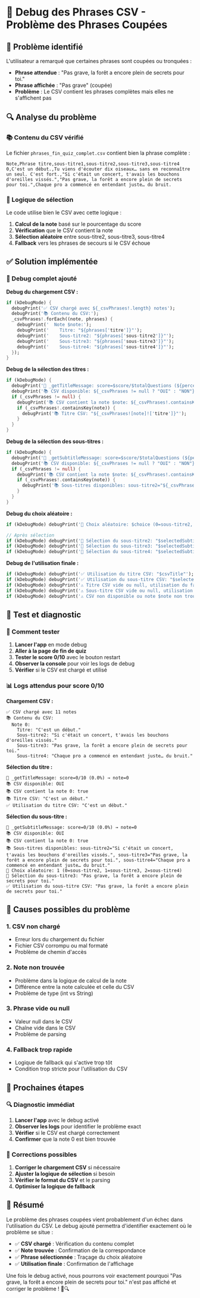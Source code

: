 # 🐛 Debug des Phrases CSV - Problème des Phrases Coupées

## 🎯 Problème identifié

L'utilisateur a remarqué que certaines phrases sont coupées ou tronquées :
- **Phrase attendue** : "Pas grave, la forêt a encore plein de secrets pour toi."
- **Phrase affichée** : "Pas grave" (coupée)
- **Problème** : Le CSV contient les phrases complètes mais elles ne s'affichent pas

## 🔍 Analyse du problème

### 📚 Contenu du CSV vérifié

Le fichier `phrases_fin_quiz_complet.csv` contient bien la phrase complète :
```csv
Note,Phrase titre,sous-titre1,sous-titre2,sous-titre3,sous-titre4
0,C'est un début.,Tu viens d'écouter dix oiseaux… sans en reconnaître un seul. C'est fort.,"Si c'était un concert, t'avais les bouchons d'oreilles vissés.","Pas grave, la forêt a encore plein de secrets pour toi.",Chaque pro a commencé en entendant juste… du bruit.
```

### 🎯 Logique de sélection

Le code utilise bien le CSV avec cette logique :
1. **Calcul de la note** basé sur le pourcentage du score
2. **Vérification** que le CSV contient la note
3. **Sélection aléatoire** entre sous-titre2, sous-titre3, sous-titre4
4. **Fallback** vers les phrases de secours si le CSV échoue

## ✅ Solution implémentée

### 🔧 Debug complet ajouté

**Debug du chargement CSV :**
```dart
if (kDebugMode) {
  debugPrint('✅ CSV chargé avec ${_csvPhrases!.length} notes');
  debugPrint('📚 Contenu du CSV:');
  _csvPhrases!.forEach((note, phrases) {
    debugPrint('  Note $note:');
    debugPrint('    Titre: "${phrases['titre']}"');
    debugPrint('    Sous-titre2: "${phrases['sous-titre2']}"');
    debugPrint('    Sous-titre3: "${phrases['sous-titre3']}"');
    debugPrint('    Sous-titre4: "${phrases['sous-titre4']}"');
  });
}
```

**Debug de la sélection des titres :**
```dart
if (kDebugMode) {
  debugPrint('🎯 _getTitleMessage: score=$score/$totalQuestions (${percentage.toStringAsFixed(1)}%) → note=$note');
  debugPrint('📚 CSV disponible: ${_csvPhrases != null ? "OUI" : "NON"}');
  if (_csvPhrases != null) {
    debugPrint('📚 CSV contient la note $note: ${_csvPhrases!.containsKey(note)}');
    if (_csvPhrases!.containsKey(note)) {
      debugPrint('📚 Titre CSV: "${_csvPhrases![note]!['titre']}"');
    }
  }
}
```

**Debug de la sélection des sous-titres :**
```dart
if (kDebugMode) {
  debugPrint('🎯 _getSubtitleMessage: score=$score/$totalQuestions (${percentage.toStringAsFixed(1)}%) → note=$note');
  debugPrint('📚 CSV disponible: ${_csvPhrases != null ? "OUI" : "NON"}');
  if (_csvPhrases != null) {
    debugPrint('📚 CSV contient la note $note: ${_csvPhrases!.containsKey(note)}');
    if (_csvPhrases!.containsKey(note)) {
      debugPrint('📚 Sous-titres disponibles: sous-titre2="${_csvPhrases![note]!['sous-titre2']}", sous-titre3="${_csvPhrases![note]!['sous-titre3']}", sous-titre4="${_csvPhrases![note]!['sous-titre4']}"');
    }
  }
}
```

**Debug du choix aléatoire :**
```dart
if (kDebugMode) debugPrint('🎲 Choix aléatoire: $choice (0=sous-titre2, 1=sous-titre3, 2=sous-titre4)');

// Après sélection
if (kDebugMode) debugPrint('🎲 Sélection du sous-titre2: "$selectedSubtitle"');
if (kDebugMode) debugPrint('🎲 Sélection du sous-titre3: "$selectedSubtitle"');
if (kDebugMode) debugPrint('🎲 Sélection du sous-titre4: "$selectedSubtitle"');
```

**Debug de l'utilisation finale :**
```dart
if (kDebugMode) debugPrint('✅ Utilisation du titre CSV: "$csvTitle"');
if (kDebugMode) debugPrint('✅ Utilisation du sous-titre CSV: "$selectedSubtitle"');
if (kDebugMode) debugPrint('⚠️ Titre CSV vide ou null, utilisation du fallback');
if (kDebugMode) debugPrint('⚠️ Sous-titre CSV vide ou null, utilisation du fallback');
if (kDebugMode) debugPrint('⚠️ CSV non disponible ou note $note non trouvée, utilisation du fallback');
```

## 🔧 Test et diagnostic

### 📱 Comment tester

1. **Lancer l'app** en mode debug
2. **Aller à la page de fin de quiz**
3. **Tester le score 0/10** avec le bouton restart
4. **Observer la console** pour voir les logs de debug
5. **Vérifier** si le CSV est chargé et utilisé

### 📊 Logs attendus pour score 0/10

**Chargement CSV :**
```
✅ CSV chargé avec 11 notes
📚 Contenu du CSV:
  Note 0:
    Titre: "C'est un début."
    Sous-titre2: "Si c'était un concert, t'avais les bouchons d'oreilles vissés."
    Sous-titre3: "Pas grave, la forêt a encore plein de secrets pour toi."
    Sous-titre4: "Chaque pro a commencé en entendant juste… du bruit."
```

**Sélection du titre :**
```
🎯 _getTitleMessage: score=0/10 (0.0%) → note=0
📚 CSV disponible: OUI
📚 CSV contient la note 0: true
📚 Titre CSV: "C'est un début."
✅ Utilisation du titre CSV: "C'est un début."
```

**Sélection du sous-titre :**
```
🎯 _getSubtitleMessage: score=0/10 (0.0%) → note=0
📚 CSV disponible: OUI
📚 CSV contient la note 0: true
📚 Sous-titres disponibles: sous-titre2="Si c'était un concert, t'avais les bouchons d'oreilles vissés.", sous-titre3="Pas grave, la forêt a encore plein de secrets pour toi.", sous-titre4="Chaque pro a commencé en entendant juste… du bruit."
🎲 Choix aléatoire: 1 (0=sous-titre2, 1=sous-titre3, 2=sous-titre4)
🎲 Sélection du sous-titre3: "Pas grave, la forêt a encore plein de secrets pour toi."
✅ Utilisation du sous-titre CSV: "Pas grave, la forêt a encore plein de secrets pour toi."
```

## 🎯 Causes possibles du problème

### 1. **CSV non chargé**
- Erreur lors du chargement du fichier
- Fichier CSV corrompu ou mal formaté
- Problème de chemin d'accès

### 2. **Note non trouvée**
- Problème dans la logique de calcul de la note
- Différence entre la note calculée et celle du CSV
- Problème de type (int vs String)

### 3. **Phrase vide ou null**
- Valeur null dans le CSV
- Chaîne vide dans le CSV
- Problème de parsing

### 4. **Fallback trop rapide**
- Logique de fallback qui s'active trop tôt
- Condition trop stricte pour l'utilisation du CSV

## 🚀 Prochaines étapes

### 🔍 Diagnostic immédiat
1. **Lancer l'app** avec le debug activé
2. **Observer les logs** pour identifier le problème exact
3. **Vérifier** si le CSV est chargé correctement
4. **Confirmer** que la note 0 est bien trouvée

### 🔧 Corrections possibles
1. **Corriger le chargement CSV** si nécessaire
2. **Ajuster la logique de sélection** si besoin
3. **Vérifier le format du CSV** et le parsing
4. **Optimiser la logique de fallback**

## 📝 Résumé

Le problème des phrases coupées vient probablement d'un échec dans l'utilisation du CSV. Le debug ajouté permettra d'identifier exactement où le problème se situe :

- ✅ **CSV chargé** : Vérification du contenu complet
- ✅ **Note trouvée** : Confirmation de la correspondance
- ✅ **Phrase sélectionnée** : Traçage du choix aléatoire
- ✅ **Utilisation finale** : Confirmation de l'affichage

Une fois le debug activé, nous pourrons voir exactement pourquoi "Pas grave, la forêt a encore plein de secrets pour toi." n'est pas affiché et corriger le problème ! 🎯🔍
